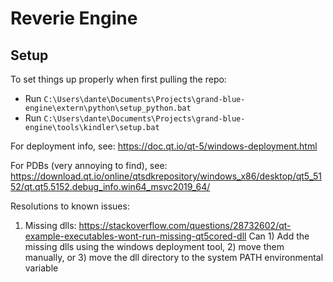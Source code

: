 # Reverie Engine

## Setup
To set things up properly when first pulling the repo:

- Run `C:\Users\dante\Documents\Projects\grand-blue-engine\extern\python\setup_python.bat`
- Run `C:\Users\dante\Documents\Projects\grand-blue-engine\tools\kindler\setup.bat`


For deployment info, see:
https://doc.qt.io/qt-5/windows-deployment.html

For PDBs (very annoying to find), see: https://download.qt.io/online/qtsdkrepository/windows_x86/desktop/qt5_5152/qt.qt5.5152.debug_info.win64_msvc2019_64/

Resolutions to known issues:

1) Missing dlls: https://stackoverflow.com/questions/28732602/qt-example-executables-wont-run-missing-qt5cored-dll
	Can 1) Add the missing dlls using the windows deployment tool, 2) move them manually, or 3) move the dll directory to the system PATH environmental variable